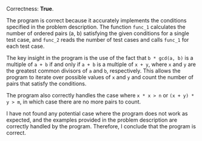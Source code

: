 Correctness: **True**.

The program is correct because it accurately implements the conditions specified in the problem description. The function `func_1` calculates the number of ordered pairs (a, b) satisfying the given conditions for a single test case, and `func_2` reads the number of test cases and calls `func_1` for each test case.

The key insight in the program is the use of the fact that `b * gcd(a, b)` is a multiple of `a + b` if and only if `a + b` is a multiple of `x + y`, where `x` and `y` are the greatest common divisors of `a` and `b`, respectively. This allows the program to iterate over possible values of `x` and `y` and count the number of pairs that satisfy the conditions.

The program also correctly handles the case where `x * x > n` or `(x + y) * y > m`, in which case there are no more pairs to count.

I have not found any potential case where the program does not work as expected, and the examples provided in the problem description are correctly handled by the program. Therefore, I conclude that the program is correct.